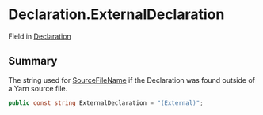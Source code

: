 # Declaration.ExternalDeclaration

Field in [Declaration](/docs/api/csharp/yarn.compiler.declaration.md)

## Summary


The string used for  [SourceFileName](yarn.compiler.declaration.sourcefilename.md)  if the
Declaration was found outside of a Yarn source file.


```csharp
public const string ExternalDeclaration = "(External)";
```

